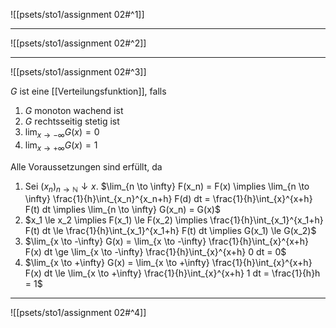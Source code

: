 ![[psets/sto1/assignment 02#^1]]

---

![[psets/sto1/assignment 02#^2]]

---

![[psets/sto1/assignment 02#^3]]

$G$ ist eine [[Verteilungsfunktion]], falls
1. $G$ monoton wachend ist
2. $G$ rechtsseitig stetig ist
3. $\lim_{x \to -\infty} G(x) = 0$
4. $\lim_{x \to +\infty} G(x) = 1$

Alle Voraussetzungen sind erfüllt, da
1. Sei $(x_n)_{n \to \mathbb{N}} \downarrow x$.
	$\lim_{n \to \infty} F(x_n) = F(x) \implies \lim_{n \to \infty} \frac{1}{h}\int_{x_n}^{x_n+h} F(d) dt = \frac{1}{h}\int_{x}^{x+h} F(t) dt \implies \lim_{n \to \infty} G(x_n) = G(x)$
2. $x_1 \le x_2 \implies F(x_1) \le F(x_2) \implies \frac{1}{h}\int_{x_1}^{x_1+h} F(t) dt \le \frac{1}{h}\int_{x_1}^{x_1+h} F(t) dt \implies G(x_1) \le G(x_2)$
3. $\lim_{x \to -\infty} G(x) = \lim_{x \to -\infty} \frac{1}{h}\int_{x}^{x+h} F(x) dt \ge \lim_{x \to -\infty} \frac{1}{h}\int_{x}^{x+h} 0 dt = 0$
4. $\lim_{x \to +\infty} G(x) = \lim_{x \to +\infty} \frac{1}{h}\int_{x}^{x+h} F(x) dt \le \lim_{x \to +\infty} \frac{1}{h}\int_{x}^{x+h} 1 dt = \frac{1}{h}h = 1$

---

![[psets/sto1/assignment 02#^4]]